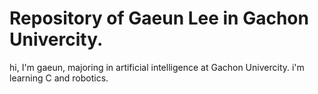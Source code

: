 # Repository of Gaeun Lee in Gachon Univercity.

hi, I'm gaeun, majoring in artificial intelligence at Gachon Univercity.
i'm learning C and robotics.


